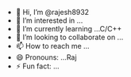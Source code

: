 - 👋 Hi, I’m @rajesh8932
- 👀 I’m interested in ...
- 🌱 I’m currently learning ...C/C++
- 💞️ I’m looking to collaborate on ...
- 📫 How to reach me ...
- 😄 Pronouns: ...Raj
- ⚡ Fun fact: ...

<!---
rajesh8932/rajesh8932 is a ✨ special ✨ repository because its `README.md` (this file) appears on your GitHub profile.
You can click the Preview link to take a look at your changes.
--->

